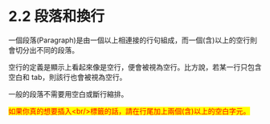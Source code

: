# 2.2 段落和換行

一個段落(Paragraph)是由一個以上相連接的行句組成，而一個(含)以上的空行則會切分出不同的段落。

空行的定義是顯示上看起來像是空行，便會被視為空行。比方說，若某一行只包含空白和 tab，則該行也會被視為空行。

一般的段落不需要用空白或斷行縮排。

<mark style="color:red;">如果你真的想要插入\<br/>標籤的話，請在行尾加上兩個(含)以上的空白字元。</mark>
